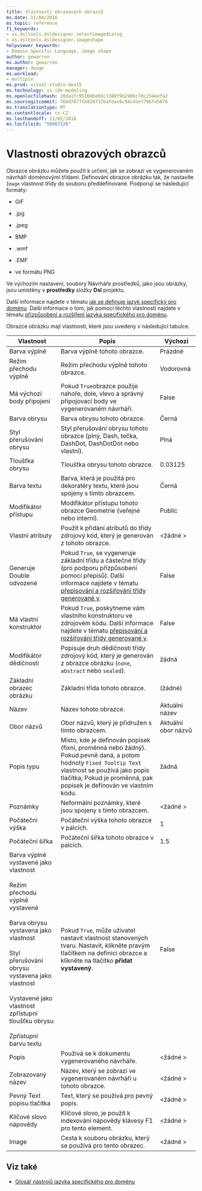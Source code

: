 ```yaml
---
title: Vlastnosti obrazových obrazců
ms.date: 11/04/2016
ms.topic: reference
f1_keywords:
- vs.dsltools.dsldesigner.selectimagedialog
- vs.dsltools.dsldesigner.imageshape
helpviewer_keywords:
- Domain-Specific Language, image shape
author: gewarren
ms.author: gewarren
manager: douge
ms.workload:
- multiple
ms.prod: visual-studio-dev15
ms.technology: vs-ide-modeling
ms.openlocfilehash: 20da1fc95160be69c1388f9d2986c7dc254eefa2
ms.sourcegitcommit: 768d7877fe826737bafdac6c94c43ef70bf45076
ms.translationtype: MT
ms.contentlocale: cs-CZ
ms.lasthandoff: 11/02/2018
ms.locfileid: "50967126"
---
```

# <a name="properties-of-image-shapes"></a>Vlastnosti obrazových obrazců

Obrazce obrázku můžete použít k určení, jak se zobrazí ve vygenerovaném návrháři doménovými třídami. Definování obrazce obrázku tak, že nastavíte `Image` vlastnost třídy do souboru předdefinované. Podporují se následující formáty:

- GIF

- .jpg

- .jpeg

- BMP

- .wmf

- .EMF

- ve formátu PNG

Ve výchozím nastavení, soubory Návrháře prostředků, jako jsou obrázky, jsou umístěny v **prostředky** složky **Dsl** projektu.

Další informace najdete v tématu [jak se definuje jazyk specifický pro doménu](../modeling/how-to-define-a-domain-specific-language.md). Další informace o tom, jak pomocí těchto vlastností najdete v tématu [přizpůsobení a rozšíření jazyka specifického pro doménu](../modeling/customizing-and-extending-a-domain-specific-language.md).

Obrazce obrázku mají vlastnosti, které jsou uvedeny v následující tabulce.

|Vlastnost|Popis|Výchozí|
|-|-|-|
|Barva výplně|Barva výplně tohoto obrazce.|Prázdné|
|Režim přechodu výplně|Režim přechodu výplně tohoto obrazce.|Vodorovná|
|Má výchozí body připojení|Pokud `True`obrazce použije nahoře, dole, vlevo a správný připojovací body ve vygenerovaném návrháři.|False|
|Barva obrysu|Barva obrysu tohoto obrazce.|Černá|
|Styl přerušování obrysu|Styl přerušování obrysu tohoto obrazce (plný, Dash, tečka, DashDot, DashDotDot nebo vlastní).|Plná|
|Tloušťka obrysu|Tloušťka obrysu tohoto obrazce.|0.03125|
|Barva textu|Barva, která je použitá pro dekoratéry textu, které jsou spojeny s tímto obrazcem.|Černá|
|Modifikátor přístupu|Modifikátor přístupu tohoto obrazce Geometrie (veřejné nebo interní).|Public|
|Vlastní atributy|Použít k přidání atributů do třídy zdrojový kód, který je generován z tohoto obrazce.|\<žádné >|
|Generuje Double odvozené|Pokud `True`, se vygeneruje základní třídu a částečné třídy (pro podporu přizpůsobení pomocí přepisů). Další informace najdete v tématu [přepisování a rozšiřování třídy generované v](../modeling/overriding-and-extending-the-generated-classes.md).|False|
|Má vlastní konstruktor|Pokud `True`, poskytneme vám vlastního konstruktoru ve zdrojovém kódu. Další informace najdete v tématu [přepisování a rozšiřování třídy generované v](../modeling/overriding-and-extending-the-generated-classes.md).|False|
|Modifikátor dědičnosti|Popisuje druh dědičnosti třídy zdrojový kód, který je generován z obrazce obrázku (`none`, `abstract` nebo `sealed`).|žádná|
|Základní obrazec obrázku|Základní třída tohoto obrazce.|(žádné)|
|Název|Název tohoto obrazce.|Aktuální název|
|Obor názvů|Obor názvů, který je přidružen s tímto obrazcem.|Aktuální obor názvů|
|Popis typu|Místo, kde je definován popisek (fixní, proměnná nebo žádný). Pokud pevně daná, a potom hodnoty `Fixed Tooltip Text` vlastnost se používá jako popis tlačítka; Pokud je proměnná, pak popisek je definován ve vlastním kódu.|žádná|
|Poznámky|Neformální poznámky, které jsou spojeny s tímto obrazcem.|\<žádné >|
|Počáteční výška|Počáteční výška tohoto obrazce v palcích.|1|
|Počáteční šířka|Počáteční šířka tohoto obrazce v palcích.|1.5|
|Barva výplně vystavené jako vlastnost<br /><br /> Režim přechodu výplně vystavené<br /><br /> Barva obrysu vystavena jako vlastnost<br /><br /> Styl přerušování obrysu vystavena jako vlastnost<br /><br /> Vystavené jako vlastnost zpřístupní tloušťku obrysu<br /><br /> Zpřístupní barvu textu|Pokud `True`, může uživatel nastavit vlastnost stanovených tvaru. Nastavit, klikněte pravým tlačítkem na definici obrazce a klikněte na tlačítko **přidat vystavený**.|False|
|Popis|Používá se k dokumentu vygenerovaného návrháře.|\<žádné >|
|Zobrazovaný název|Název, který se zobrazí ve vygenerovaném návrháři u tohoto obrazce.|\<žádné >|
|Pevný Text popisu tlačítka|Text, který se používá pro pevný popis.|\<žádné >|
|Klíčové slovo nápovědy|Klíčové slovo, je použít k indexování nápovědy klávesy F1 pro tento element.|\<žádné >|
|Image|Cesta k souboru obrázku, který se používá pro tento obrazec.|\<žádné >|

## <a name="see-also"></a>Viz také

- [Glosář nástrojů jazyka specifického pro doménu](https://msdn.microsoft.com/ca5e84cb-a315-465c-be24-76aa3df276aa)